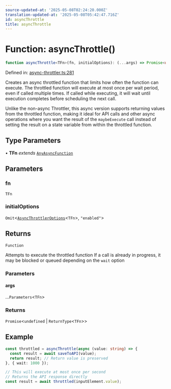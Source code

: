 ```yaml
---
source-updated-at: '2025-05-08T02:24:20.000Z'
translation-updated-at: '2025-05-08T05:42:47.716Z'
id: asyncThrottle
title: asyncThrottle
---
```


<!-- DO NOT EDIT: this page is autogenerated from the type comments -->

# Function: asyncThrottle()

```ts
function asyncThrottle<TFn>(fn, initialOptions): (...args) => Promise<undefined | ReturnType<TFn>>
```

Defined in: [async-throttler.ts:281](https://github.com/TanStack/pacer/blob/main/packages/pacer/src/async-throttler.ts#L281)

Creates an async throttled function that limits how often the function can execute.
The throttled function will execute at most once per wait period, even if called multiple times.
If called while executing, it will wait until execution completes before scheduling the next call.

Unlike the non-async Throttler, this async version supports returning values from the throttled function,
making it ideal for API calls and other async operations where you want the result of the `maybeExecute` call
instead of setting the result on a state variable from within the throttled function.

## Type Parameters

• **TFn** *extends* [`AnyAsyncFunction`](../type-aliases/anyasyncfunction.md)

## Parameters

### fn

`TFn`

### initialOptions

`Omit`\<[`AsyncThrottlerOptions`](../interfaces/asyncthrottleroptions.md)\<`TFn`\>, `"enabled"`\>

## Returns

`Function`

Attempts to execute the throttled function
If a call is already in progress, it may be blocked or queued depending on the `wait` option

### Parameters

#### args

...`Parameters`\<`TFn`\>

### Returns

`Promise`\<`undefined` \| `ReturnType`\<`TFn`\>\>

## Example

```ts
const throttled = asyncThrottle(async (value: string) => {
  const result = await saveToAPI(value);
  return result; // Return value is preserved
}, { wait: 1000 });

// This will execute at most once per second
// Returns the API response directly
const result = await throttled(inputElement.value);
```
